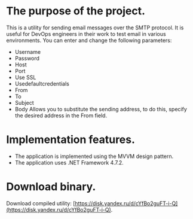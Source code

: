 # The purpose of the project.

This is a utility for sending email messages over the SMTP protocol. It is useful for DevOps engineers 
in their work to test email in various environments. 
You can enter and change the following parameters:
* Username
* Password
* Host
* Port
* Use SSL
* Usedefaultcredentials
* From
* To
* Subject
* Body
Allows you to substitute the sending address, to do this, specify the desired address in the From field.

# Implementation features.
	
* The application is implemented using the MVVM design pattern.
* The application uses .NET Framework 4.7.2.

# Download binary.

Download compiled utility: [https://disk.yandex.ru/d/cYfBo2guFT-i-Q](https://disk.yandex.ru/d/cYfBo2guFT-i-Q).
